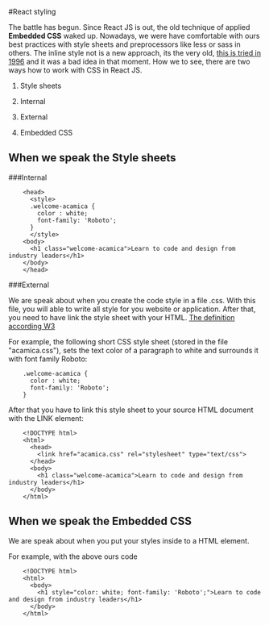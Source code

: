 #React styling

The battle has begun. Since React JS is out, the old technique of applied **Embedded CSS** waked up.
Nowadays, we were have comfortable with ours best practices with style sheets and preprocessors like less or sass in others.
The inline style not is a new approach, its the very old, [this is tried in 1996](https://en.wikipedia.org/wiki/JavaScript_Style_Sheets) and it was a bad idea in that moment.
How we to see, there are two ways how to work with CSS in React JS.

1. Style sheets
  1. Internal
  2. External

2. Embedded CSS  

## When we speak the Style sheets

###Internal

```
    <head>
      <style>
      .welcome-acamica {
        color : white;
        font-family: 'Roboto';
      }
      </style>
    <body>
      <h1 class="welcome-acamica">Learn to code and design from industry leaders</h1>
    </body>
    </head>
```

###External

We are speak about when you create the code style in a file .css. With this file, you will able to write all style for you website or application. After that, you need to have link the style sheet with your HTML. [The definition according W3](https://www.w3.org/TR/html401/present/styles.html)


For example, the following short CSS style sheet (stored in the file "acamica.css"), sets the text color of a paragraph to white and surrounds it with font family Roboto:

```
    .welcome-acamica {
      color : white;
      font-family: 'Roboto';
    }
```

After that you have to link this style sheet to your source HTML document with the LINK element:

```
    <!DOCTYPE html>
    <html>
      <head>
        <link href="acamica.css" rel="stylesheet" type="text/css">
      </head>
      <body>
        <h1 class="welcome-acamica">Learn to code and design from industry leaders</h1>
      </body>
    </html>
```

## When we speak the Embedded CSS

We are speak about when you put your styles inside to a HTML element.

For example, with the above ours code

```
    <!DOCTYPE html>
    <html>
      <body>
        <h1 style="color: white; font-family: 'Roboto';">Learn to code and design from industry leaders</h1>
      </body>
    </html>
```
